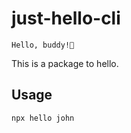 # just-hello-cli

```
Hello, buddy!👋
```

This is a package to hello.

## Usage

```
npx hello john
```
